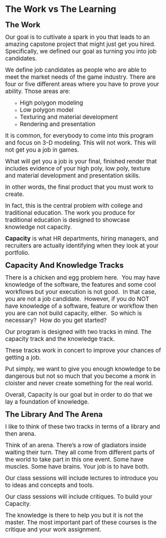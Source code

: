 # The Work vs The Learning

<p><span style="font-size: 18pt;"><strong>The Work</strong></span></p>
<p><span style="font-size: 14pt;">Our goal is to cultivate a spark in you that leads to an amazing capstone project that might just get you hired. Specifically, we defined our goal as turning you into job candidates.</span></p>
<p><span style="font-size: 14pt;">We define job candidates as people who are able to meet the market needs of the game industry. There are four or five different areas where you have to prove your ability. Those areas are:</span></p>
<ul>
<li style="list-style-type: none;">
<ul>
<li><span style="font-size: 14pt;">High polygon modeling</span></li>
<li><span style="font-size: 14pt;">Low polygon model</span></li>
<li><span style="font-size: 14pt;">Texturing and material development</span></li>
<li><span style="font-size: 14pt;">Rendering and presentation</span></li>
</ul>
</li>
</ul>
<p><span style="font-size: 14pt;">It is common, for everybody to come into this program and focus on 3-D modeling. This will not work. This will not get you a job in games.</span></p>
<p><span style="font-size: 14pt;">What will get you a job is your final, finished render that includes evidence of your high poly, low poly, texture and material development and presentation skills.</span></p>
<p><span style="font-size: 14pt;">In other words, the final product that you must work to create.</span></p>
<p><span style="font-size: 14pt;">In fact, this is the central problem with college and traditional education. The work you produce for traditional education is designed to showcase knowledge not capacity.</span></p>
<p><span style="font-size: 14pt;"><strong>Capacity</strong> is what HR departments, hiring managers, and recruiters are actually identifying when they look at your portfolio.</span></p>
<p><span style="font-size: 18pt;"><strong>Capacity And Knowledge Tracks</strong></span></p>
<p><span style="font-size: 14pt;">There is a chicken and egg problem here.&nbsp; You may have knowledge of the software, the features and some cool workflows but your execution is not good.&nbsp; In that case, you are not a job candidate.&nbsp; However, if you do NOT have knowledge of a software, feature or workflow then you are can not build capacity, either.&nbsp; So which is necessary?&nbsp; How do you get started?</span></p>
<p><span style="font-size: 14pt;">Our program is designed with two tracks in mind. The capacity track and the knowledge track.</span></p>
<p><span style="font-size: 14pt;">These tracks work in concert to improve your chances of getting a job.</span></p>
<p><span style="font-size: 14pt;">Put simply, we want to give you enough knowledge to be dangerous but not so much that you become a monk in cloister and never create something for the real world.</span></p>
<p><span style="font-size: 14pt;">Overall, Capacity is our goal but in order to do that we lay a foundation of knowledge.</span></p>
<p><span style="font-size: 18pt;"><strong>The Library And The Arena</strong></span></p>
<p><span style="font-size: 14pt;">I like to think of these two tracks in terms of a library and then arena.</span></p>
<p><span style="font-size: 14pt;">Think of an arena. There’s a row of gladiators inside waiting their turn. They all come from different parts of the world to take part in this one event. Some have muscles. Some have brains. Your job is to have both.</span></p>
<p><span style="font-size: 14pt;">Our class sessions will include lectures to introduce you to ideas and concepts and tools.</span></p>
<p><span style="font-size: 14pt;">Our class sessions will include critiques. To build your Capacity.</span></p>
<p><span style="font-size: 14pt;">The knowledge is there to help you but it is not the master. The most important part of these courses is the critique and your work assignment.</span></p>
<p>&nbsp;</p>